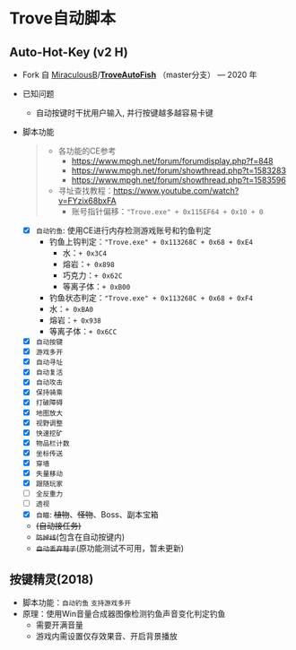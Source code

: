 # Trove自动脚本

## Auto-Hot-Key (v2 H)

- Fork 自 [MiraculousB](https://github.com/MiraculousB)/**[TroveAutoFish](https://github.com/MiraculousB/TroveAutoFish)** （master分支） — 2020 年
  
- 已知问题
  - 自动按键时干扰用户输入, 并行按键越多越容易卡键

- 脚本功能
  > - 各功能的CE参考
  >   - https://www.mpgh.net/forum/forumdisplay.php?f=848
  >   - https://www.mpgh.net/forum/showthread.php?t=1583283
  >   - https://www.mpgh.net/forum/showthread.php?t=1583596
  > - 寻址查找教程：https://www.youtube.com/watch?v=FYzix68bxFA
  >   - 账号指针偏移：`"Trove.exe" + 0x115EF64 + 0x10 + 0`
  - [X] `自动钓鱼`: 使用CE进行内存检测游戏账号和钓鱼判定
    - 钓鱼上钩判定：`"Trove.exe" + 0x113268C + 0x68 + 0xE4`
      - 水：`+ 0x3C4`
      - 熔岩：`+ 0x898`
      - 巧克力：`+ 0x62C`
      - 等离子体：`+ 0xB00 `
    - 钓鱼状态判定：`"Trove.exe" + 0x113268C + 0x68 + 0xF4`
    - 水：`+ 0xBA0`
    - 熔岩：`+ 0x938`
    - 等离子体：`+ 0x6CC`
  - [X] `自动按键`
  - [X] `游戏多开`
  - [X] `自动寻址`
  - [X] `自动复活`
  - [X] `自动攻击`
  - [X] `保持骑乘`
  - [X] `打破障碍`
  - [X] `地图放大`
  - [X] `视野调整`
  - [X] `快速挖矿`
  - [X] `物品栏计数`
  - [X] `坐标传送`
  - [X] `穿墙`
  - [X] `失量移动`
  - [X] `跟随玩家`
  - [ ] `全反重力`
  - [ ] `透视`
  - [x] `自瞄`: ~~植物~~、~~怪物~~、Boss、副本宝箱
  - ~~(自动接任务)~~  
  - ~~`防掉线`~~(包含在自动按键内)
  -  ~~`自动丢弃鞋子`~~(原功能测试不可用，暂未更新)
 
## 按键精灵(2018)

- 脚本功能：`自动钓鱼` `支持游戏多开`
- 原理：使用Win音量合成器图像检测钓鱼声音变化判定钓鱼
  - 需要开满音量
  - 游戏内需设置仅存效果音、开启背景播放
